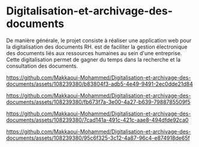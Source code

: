 # Digitalisation-et-archivage-des-documents
De manière générale, le projet consiste à réaliser une application web pour la digitalisation des documents RH. est de faciliter la gestion électronique des documents liés aux ressources humaines au sein d'une entreprise. Cette digitalisation permet de gagner du temps dans la recherche et la consultation des documents.



https://github.com/Makkaoui-Mohammed/Digitalisation-et-archivage-des-documents/assets/108239380/b83804f3-adb5-4e49-9491-2ec0dde21d84


https://github.com/Makkaoui-Mohammed/Digitalisation-et-archivage-des-documents/assets/108239380/fb673f7a-3e00-4a27-b639-7988785509f5



https://github.com/Makkaoui-Mohammed/Digitalisation-et-archivage-des-documents/assets/108239380/7cad141a-491c-421c-aae8-494dfde92ca0




https://github.com/Makkaoui-Mohammed/Digitalisation-et-archivage-des-documents/assets/108239380/95c6f325-3c12-4a87-96c4-e874918de65f

